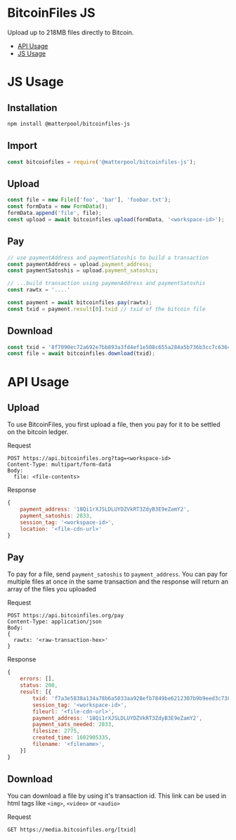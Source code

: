 # BitcoinFiles JS

Upload up to 218MB files directly to Bitcoin. 

- [API Usage](https://github.com/MatterPool/bitcoinfiles-js/blob/main/README.md#api-usage)
- [JS Usage](https://github.com/MatterPool/bitcoinfiles-js/blob/main/README.md#js-usage)

# JS Usage

## Installation

```bash
npm install @matterpool/bitcoinfiles-js
``````

## Import

```javascript
const bitcoinfiles = require('@matterpool/bitcoinfiles-js');
```

## Upload

```javascript
const file = new File(['foo', 'bar'], 'foobar.txt');
const formData = new FormData();
formData.append('file', file);
const upload = await bitcoinfiles.upload(formData, '<workspace-id>');
```

## Pay

```javascript
// use paymentAddress and paymentSatoshis to build a transaction
const paymentAddress = upload.payment_address;
const paymentSatoshis = upload.payment_satoshis;

// ...build transaction using paymenAddress and paymentSatoshis
const rawtx = '....'

const payment = await bitcoinfiles.pay(rawtx);
const txid = payment.result[0].txid // txid of the bitcoin file
```

## Download

```javascript
const txid = '8f7090ec72a692e7bb893a3fd4ef1e508c655a284a5b736b3cc7c63649748562'
const file = await bitcoinfiles.download(txid);
```

# API Usage

## Upload

To use BitcoinFiles, you first upload a file, then you pay for it to be settled on the bitcoin ledger.

Request

```
POST https://api.bitcoinfiles.org?tag=<workspace-id>
Content-Type: multipart/form-data
Body:
  file: <file-contents>
```

Response

```javascript
{
    payment_address: '18Qi1rXJSLDLUYDZVkRT3ZdyB3E9eZamY2',
    payment_satoshis: 2833,
    session_tag: '<workspace-id>',
    location: '<file-cdn-url>'
}
```


## Pay

To pay for a file, send `payment_satoshis` to `payment_address`. You can pay for multiple files at once in the same transaction and the response will return an array of the files you uploaded

Request

```
POST https://api.bitcoinfiles.org/pay
Content-Type: application/json
Body:
{
  rawtx: '<raw-transaction-hex>'
}
```

Response

```javascript
{
    errors: [],
    status: 200,
    result: [{
        txid: 'f7a3e5838a134a78b6a5033aa928efb7849be6212307b9b9eed3c738ea470bc2',
        session_tag: '<workspace-id>',
        fileurl: '<file-cdn-url>',
        payment_address: '18Qi1rXJSLDLUYDZVkRT3ZdyB3E9eZamY2',
        payment_sats_needed: 2833,
        filesize: 2775,
        created_time: 1602905335,
        filename: '<filename>',
    }]
}
```

## Download

You can download a file by using it's transaction id. This link can be used in html tags like `<img>`, `<video>` or `<audio>`

Request

```
GET https://media.bitcoinfiles.org/[txid]
```
